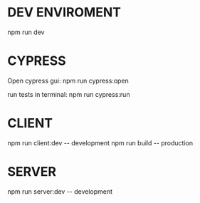 # DEV ENVIROMENT
npm run dev

# CYPRESS
Open cypress gui: npm run cypress:open

run tests in terminal: npm run cypress:run 

# CLIENT

npm run client:dev -- development
npm run build -- production

# SERVER

npm run server:dev -- development
